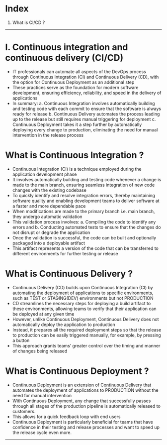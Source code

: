 # Index
1. What is CI/CD ?
-------------------------------------------------------------------------------------------------------------------------------------------------------------------------------------------------------------------------------------------------------------------------------------------------------
# I. Continuous integration and continuous delivery (CI/CD)
 - IT professionals can automate all aspects of the DevOps process through Continuous Integration (CI) and Continuous Delivery (CD), with the option for Continuous Deployment as an additional step
 - These practices serve as the foundation for modern software development, ensuring efficiency, reliability, and speed in the delivery of applications
 - In summary:
    a. Continuous Integration involves automatically building and testing code with each commit to ensure that the software is always ready for release
    b. Continuous Delivery automates the process leading up to the release but still requires manual triggering for deployment
    c. Continuous Deployment takes it a step further by automatically deploying every change to production, eliminating the need for manual intervention in the release process

# What is Continuous Integration ?
 - Continuous Integration (CI) is a technique employed during the application development phase
 - It involves automatically building and testing code whenever a change is made to the main branch, ensuring seamless integration of new code changes with the existing codebase
 - To quickly identify and resolve integration errors, thereby maintaining software quality and enabling development teams to deliver software at a faster and more dependable pace
 - When modifications are made to the primary branch i.e. main branch, they undergo automatic validation
 - This validation process involves:
    a. Compiling the code to identify any errors and
    b. Conducting automated tests to ensure that the changes do not disrupt or degrade the application
 - Once the validation is successful, the code can be built and optionally packaged into a deployable artifact
 - This artifact represents a version of the code that can be transferred to different environments for further testing or release

# What is Continuous Delivery ?
 - Continuous Delivery (CD) builds upon Continuous Integration (CI) by automating the deployment of applications to specific environments, such as TEST or STAGING(DEV) environments but not PRODUCTION
 - CD streamlines the necessary steps for deploying a build artifact to these environments, allowing teams to verify that their application can be deployed at any given time
 - However, unlike Continuous Deployment, Continuous Delivery does not automatically deploy the application to production
 - Instead, it prepares all the required deployment steps so that the release to production can be easily triggered manually, for example, by pressing a button
 - This approach grants teams’ greater control over the timing and manner of changes being released

# What is Continuous Deployment ?
 - Continuous Deployment is an extension of Continuous Delivery that automates the deployment of applications to PRODUCTION without the need for manual intervention
 - With Continuous Deployment, any change that successfully passes through all stages of the production pipeline is automatically released to customers.
 - This allows for a quick feedback loop with end users
 - Continuous Deployment is particularly beneficial for teams that have confidence in their testing and release processes and want to speed up the release cycle even more.

-------------------------------------------------------------------------------------------------------------------------------------------------------------------------------------------------------------------------------------------------------------------------------------------------------
